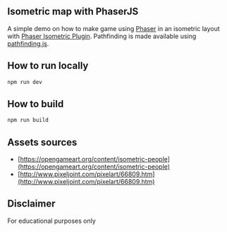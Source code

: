 ## Isometric map with PhaserJS

A simple demo on how to make game using [Phaser](https://www.phaser.io) in an isometric layout with [Phaser Isometric Plugin](http://rotates.org/phaser/iso/). Pathfinding is made available using [pathfinding.js](https://github.com/qiao/PathFinding.js/).

## How to run locally
```bash
npm run dev
```

## How to build
```bash
npm run build
```

## Assets sources

  - [https://opengameart.org/content/isometric-people](https://opengameart.org/content/isometric-people)
  - [http://www.pixeljoint.com/pixelart/66809.htm](http://www.pixeljoint.com/pixelart/66809.htm)

## Disclaimer
For educational purposes only